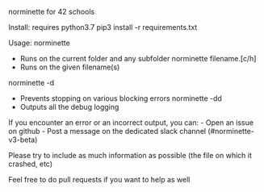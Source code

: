 norminette for 42 schools

Install:
requires python3.7
pip3 install -r requirements.txt

Usage:
norminette
- Runs on the current folder and any subfolder
norminette filename.[c/h]
- Runs on the given filename(s)

norminette -d 
- Prevents stopping on various blocking errors
norminette -dd
- Outputs all the debug logging

If you encounter an error or an incorrect output, you can:
    - Open an issue on github
    - Post a message on the dedicated slack channel (#norminette-v3-beta)

Please try to include as much information as possible (the file on which it crashed, etc)

Feel free to do pull requests if you want to help as well
